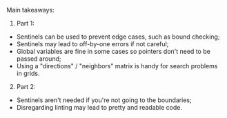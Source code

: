 Main takeaways:
1. Part 1:
-  Sentinels can be used to prevent edge cases, such as bound checking;
-  Sentinels may lead to off-by-one errors if not careful;
-  Global variables are fine in some cases so pointers don't need to be passed around;
-  Using a "directions" / "neighbors" matrix is handy for search problems in grids.
2. Part 2:
-  Sentinels aren't needed if you're not going to the boundaries;
-  Disregarding linting may lead to pretty and readable code.
